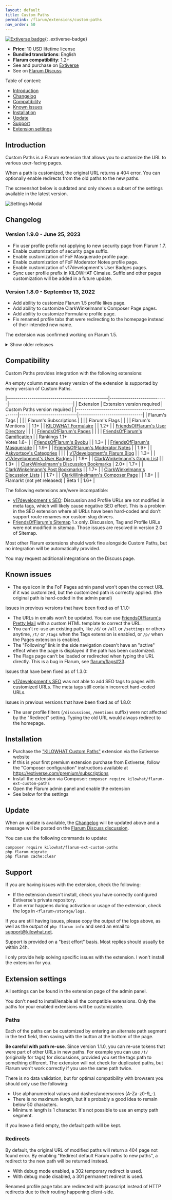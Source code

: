 ```yaml
---
layout: default
title: Custom Paths
permalink: /flarum/extensions/custom-paths
nav_order: 50
---
```


[![Extiverse badge](https://extiverse.com/extension/kilowhat/flarum-ext-custom-paths/badge)](https://extiverse.com/extension/kilowhat/flarum-ext-custom-paths){: .extiverse-badge}

- **Price**: 10 USD lifetime license
- **Bundled translations**: English
- **Flarum compatibility**: 1.2+
- See and purchase on [Extiverse](https://extiverse.com/extension/kilowhat/flarum-ext-custom-paths)
- See on [Flarum Discuss](https://discuss.flarum.org/d/23872)

Table of content:

- [Introduction](#introduction)
- [Changelog](#changelog)
- [Compatibility](#compatibility)
- [Known issues](#known-issues)
- [Installation](#installation)
- [Update](#update)
- [Support](#support)
- [Extension settings](#extension-settings)

## Introduction

Custom Paths is a Flarum extension that allows you to customize the URL to various user-facing pages.

When a path is customized, the original URL returns a 404 error.
You can optionally enable redirects from the old paths to the new paths.

The screenshot below is outdated and only shows a subset of the settings available in the latest version.

<div class="picture-row">
<img src="/medias/extensions/custom-paths/settings.png" alt="Settings Modal" style="max-width: 300px;">
</div>

## Changelog

### Version 1.9.0 - June 25, 2023

- Fix user profile prefix not applying to new security page from Flarum 1.7.
- Enable customization of security page suffix.
- Enable customization of FoF Masquerade profile page.
- Enable customization of FoF Moderator Notes profile page.
- Enable customization of v17development's User Badges pages.
- Sync user profile prefix in KILOWHAT Cimaise. Suffix and other pages customization will be added in a future update.

### Version 1.8.0 - September 13, 2022

- Add ability to customize Flarum 1.5 profile likes page.
- Add ability to customize ClarkWinkelmann's Composer Page pages.
- Add ability to customize Formulaire profile page.
- Fix renamed profile tabs that were redirecting to the homepage instead of their intended new name.

The extension was confirmed working on Flarum 1.5.

<details markdown="1">
<summary markdown="span">Show older releases</summary>

### Version 1.7.0 - August 17, 2022

- Add ability to customize FoF Gamification user votes page.
- Add ability to customize ClarkWinkelmann's Discussion Bookmarks page.
- Add ability to customize ClarkWinkelmann's Post Bookmarks page.
- Add ability to customize ClarkWinkelmann's Discussion Lists pages.

Discussion Lists does not yet have any production-ready release, support was added for internal testing with clients.

This version requires Flarum 1.2 or greater.

### Version 1.6.0 - August 27, 2021

- Add ability to customize Flamarkt pages.

Flamarkt does not yet have any production-ready release, support was added for internal testing with clients.

### Version 1.5.0 - June 9, 2021

- Flarum 1.0+ compatibility.

This version can be installed on Flarum 1.0.0 and all future 1.x versions.
It will be automatically installed when you upgrade to Flarum 1.0 by following the official release guide.

### Version 1.4.0 - March 23, 2021

- Flarum beta 16 compatibility.

This version can only be installed on Flarum beta 16 and will automatically be installed when you migrate to Flarum beta 16 with Flarum's official instructions.

### Version 1.3.0 - February 27, 2021

- Add ability to customize v17development's Flarum Blog pages.
- Add ability to customize FriendsOfFlarum's Byobu pages.
- Add ability to customize ClarkWinkelmann's Group List page.
- Fix v17development's SEO inability to add SEO tags to customized pages.
- Fix issue when setting a customized page as homepage.

### Version 1.2.0 - January 18, 2021

- Add ability to customize Formulaire standalone form and submission URLs.

### Version 1.1.0 - December 27, 2020

- Flarum beta 15 compatibility.
- Add ability to customize FoF Gamification rankings page.
- Add ability to customize the user profile page filters (`/discussions`, `/mentions`).
- Add ability to re-use paths.

This version can only be installed on Flarum beta 15 and will automatically be installed when you migrate to Flarum beta 15 with Flarum's official instructions.

### Version 1.0.3 - November 3, 2020

- Flarum beta 14 compatibility.
- Fix `/u/<username>/mentions` not being affected by the `/u/` customization.

This version can only be installed on Flarum beta 14 and will automatically be installed when you migrate to Flarum beta 14 with Flarum's official instructions.

### Version 1.0.2 - May 22, 2020

- Fix issues with loading order.

### Version 1.0.1 - May 20, 2020

- Fix issues with original paths that include variables.

### Version 1.0.0 - May 20, 2020

Initial release.

</details>

## Compatibility

Custom Paths provides integration with the following extensions:

An empty column means every version of the extension is supported by every version of Custom Paths.

|-------------------------------------------------|----------------------------|-------------------------------|
| Extension                                       | Extension version required | Custom Paths version required |
|-------------------------------------------------|----------------------------|-------------------------------|
| Flarum's Tags                                                                |      |      |
| Flarum's Subscriptions                                                       |      |      |
| Flarum's Flags                                                               |      |      |
| Flarum's Mentions                                                            |      | 1.1+ |
| [KILOWHAT Formulaire](/flarum/extensions/formulaire)                         |      | 1.2+ |
| [FriendsOfFlarum's User Directory](https://discuss.flarum.org/d/5682)        |      |      |
| [FriendsOfFlarum's Pages](https://discuss.flarum.org/d/18301)                |      |      |
| [FriendsOfFlarum's Gamification](https://discuss.flarum.org/d/20671)         |      | Rankings 1.1+<br>Votes 1.6+ |
| [FriendsOfFlarum's Byobu](https://discuss.flarum.org/d/4762)                 |      | 1.3+ |
| [FriendsOfFlarum's Masquerade](https://discuss.flarum.org/d/5791)            |      | 1.9+ |
| [FriendsOfFlarum's Moderator Notes](https://discuss.flarum.org/d/22925)      |      | 1.9+ |
| [Askvortsov's Categories](https://discuss.flarum.org/d/23184)                |      |      |
| [v17development's Flarum Blog](https://discuss.flarum.org/d/25392)           |      | 1.3+ |
| [v17development's User Badges](https://discuss.flarum.org/d/26449)           |      | 1.9+ |
| [ClarkWinkelmann's Group List](https://discuss.flarum.org/d/25386)           |      | 1.3+ |
| [ClarkWinkelmann's Discussion Bookmarks](https://discuss.flarum.org/d/25357) | 2.0+ | 1.7+ |
| [ClarkWinkelmann's Post Bookmarks](https://discuss.flarum.org/d/25386)       |      | 1.7+ |
| [ClarkWinkelmann's Discussion Lists](https://discuss.flarum.org/d/31560)     |      | 1.7+ |
| [ClarkWinkelmann's Composer Page](https://discuss.flarum.org/d/31564)        |      | 1.8+ |
| Flamarkt (not yet released)                                                  | Beta 1 | 1.6+ |

The following extensions are/were incompatible:

- [v17development's SEO](https://discuss.flarum.org/d/18316): Discussion and Profile URLs are not modified in meta tags, which will likely cause negative SEO effect. This is a problem in the SEO extension where all URLs have been hard-coded and don't support route renames nor custom slug drivers.
- [FriendsOfFlarum's Sitemap](https://discuss.flarum.org/d/14941) 1.x only. Discussion, Tag and Profile URLs were not modified in sitemap. Those issues are resolved in version 2.0 of Sitemap.

Most other Flarum extensions should work fine alongside Custom Paths, but no integration will be automatically provided.

You may request additional integrations on the Discuss page.

## Known issues

- The eye icon in the FoF Pages admin panel won't open the correct URL if it was customized, but the customized path is correctly applied. (the original path is hard-coded in the admin panel)

Issues in previous versions that have been fixed as of 1.1.0:

- The URLs in emails won't be updated. You can use [FriendsOfFlarum's Pretty Mail](https://discuss.flarum.org/d/11178) with a custom HTML template to correct the URL.
- You can't re-use an existing path, like `/d/` or `/all` or `/settings` or others anytime, `/t/` or `/tags` when the Tags extension is enabled, or `/p/` when the Pages extension is enabled.
- The "Following" link in the side navigation doesn't have an "active" effect when the page is displayed if the path has been customized.
- The Flags page can't be loaded or redirected when typing the URL directly. This is a bug in Flarum, see [flarum/flags#23](https://github.com/flarum/flags/pull/23).

Issues that have been fixed as of 1.3.0:

- [v17development's SEO](https://discuss.flarum.org/d/18316) was not able to add SEO tags to pages with customized URLs. The meta tags still contain incorrect hard-coded URLs.

Issues in previous versions that have been fixed as of 1.8.0:

- The user profile filters (`/discussions`, `/mentions` suffix) were not affected by the "Redirect" setting. Typing the old URL would always redirect to the homepage.

## Installation

- Purchase the ["KILOWHAT Custom Paths"](https://extiverse.com/extension/kilowhat/flarum-ext-custom-paths) extension via the Extiverse website
- If this is your first premium extension purchase from Extiverse, follow the "Composer configuration" instructions available at <https://extiverse.com/premium/subscriptions>
- Install the extension via Composer: `composer require kilowhat/flarum-ext-custom-paths`
- Open the Flarum admin panel and enable the extension
- See below for the settings

## Update

When an update is available, the [Changelog](#changelog) will be updated above and a message will be posted on the [Flarum Discuss discussion](https://discuss.flarum.org/d/23872).

You can use the following commands to update:

    composer require kilowhat/flarum-ext-custom-paths
    php flarum migrate
    php flarum cache:clear

## Support

If you are having issues with the extension, check the following:

- If the extension doesn't install, check you have correctly configured Extiverse's private repository.
- If an error happens during activation or usage of the extension, check the logs in `<flarum>/storage/logs`.

If you are still having issues, please copy the output of the logs above, as well as the output of `php flarum info` and send an email to <support@kilowhat.net>.

Support is provided on a "best effort" basis.
Most replies should usually be within 24h.

I only provide help solving specific issues with the extension.
I won't install the extension for you.

## Extension settings

All settings can be found in the extension page of the admin panel.

You don't need to install/enable all the compatible extensions.
Only the paths for your enabled extensions will be customizable.

### Paths

Each of the paths can be customized by entering an alternate path segment in the text field, then saving with the button at the bottom of the page.

**Be careful with path re-use**.
Since version 1.1.0, you can re-use tokens that were part of other URLs in new paths.
For example you can use `/t/` (originally for tags) for discussions, provided you set the tags path to something different.
The extension will not check for duplicated paths, but Flarum won't work correctly if you use the same path twice.

There is no data validation, but for optimal compatibility with browsers you should only use the following:

- Use alphanumerical values and dashes/underscores (A-Za-z0-9_-).
- There is no maximum length, but it's probably a good idea to remain below 50 characters.
- Minimum length is 1 character. It's not possible to use an empty path segment.

If you leave a field empty, the default path will be kept.

### Redirects

By default, the original URL of modified paths will return a 404 page not found error.
By enabling "Redirect default Flarum paths to new paths", a redirect to the new path will be returned instead.

- With debug mode enabled, a 302 temporary redirect is used.
- With debug mode disabled, a 301 permanent redirect is used.

Renamed profile page tabs are redirected with javascript instead of HTTP redirects due to their routing happening client-side.
